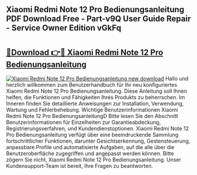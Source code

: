 ## Xiaomi Redmi Note 12 Pro Bedienungsanleitung PDF Download Free - Part-v9Q User Guide Repair - Service Owner Edition vGkFq

# <h2><a href="http://df5c49j.blite.top/?on=Xiaomi+Redmi+Note+12+Pro+Bedienungsanleitung">🔗Download 👉🔴 Xiaomi Redmi Note 12 Pro Bedienungsanleitung</a></h2>

[![Xiaomi Redmi Note 12 Pro Bedienungsanleitung new download](https://i.imgur.com/lujVjoI.png)](http://df5c49j.blite.top/?on=Xiaomi+Redmi+Note+12+Pro+Bedienungsanleitung)
Hallo und herzlich willkommen zum Benutzerhandbuch für Ihr neu konfiguriertes Xiaomi Redmi Note 12 Pro Bedienungsanleitung. Diese Anleitung soll Ihnen helfen, die Funktionen und Fähigkeiten Ihres Produkts zu beherrschen. Im Inneren finden Sie detaillierte Anweisungen zur Installation, Verwendung, Wartung und Fehlerbehebung. Wichtige Benutzerinformationen Xiaomi Redmi Note 12 Pro BedienungsanleitungD Bitte lesen Sie den Abschnitt Benutzerinformationen für Einzelheiten zur Garantieabdeckung, Registrierungsverfahren, und Kundendienstoptionen. Xiaomi Redmi Note 12 Pro Bedienungsanleitung verfügt über eine beeindruckende Sammlung fortschrittlicher Funktionen, darunter Gesichtserkennung, Gestensteuerung, anpassbare Profile und automatisierte Aufgaben, auf die alle über die Benutzeroberfläche zugegriffen und angepasst werden können. Bitte zögern Sie nicht, Xiaomi Redmi Note 12 Pro Bedienungsanleitung. Unser Kundensupport-Team ist bereit, Ihre Fragen zu beantworten.
